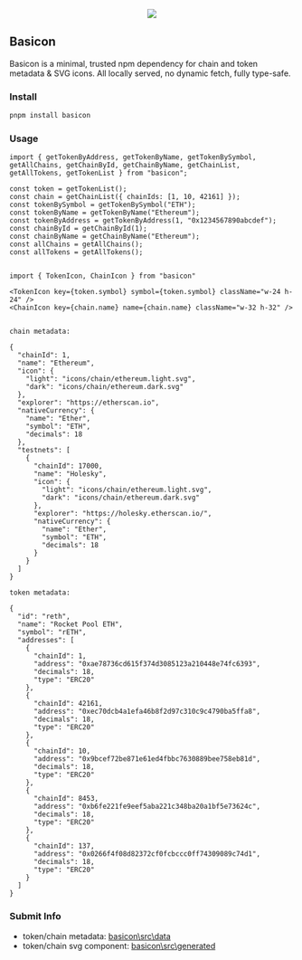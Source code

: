 <p align="center">
<img src="./website/public/logo.png" />
</p>

## Basicon

Basicon is a minimal, trusted npm dependency for chain and token metadata & SVG icons. All locally served, no dynamic fetch, fully type-safe.

### Install

```bash
pnpm install basicon
```

### Usage

```tsx
import { getTokenByAddress, getTokenByName, getTokenBySymbol, getAllChains, getChainById, getChainByName, getChainList, getAllTokens, getTokenList } from "basicon";

const token = getTokenList();
const chain = getChainList({ chainIds: [1, 10, 42161] });
const tokenBySymbol = getTokenBySymbol("ETH");
const tokenByName = getTokenByName("Ethereum");
const tokenByAddress = getTokenByAddress(1, "0x1234567890abcdef");
const chainById = getChainById(1);
const chainByName = getChainByName("Ethereum");
const allChains = getAllChains();
const allTokens = getAllTokens();

```

```tsx

import { TokenIcon, ChainIcon } from "basicon"

<TokenIcon key={token.symbol} symbol={token.symbol} className="w-24 h-24" />
<ChainIcon key={chain.name} name={chain.name} className="w-32 h-32" />

```


```tsx

chain metadata:

{
  "chainId": 1,
  "name": "Ethereum",
  "icon": {
    "light": "icons/chain/ethereum.light.svg",
    "dark": "icons/chain/ethereum.dark.svg"
  },
  "explorer": "https://etherscan.io",
  "nativeCurrency": {
    "name": "Ether",
    "symbol": "ETH",
    "decimals": 18
  },
  "testnets": [
    {
      "chainId": 17000,
      "name": "Holesky",
      "icon": {
        "light": "icons/chain/ethereum.light.svg",
        "dark": "icons/chain/ethereum.dark.svg"
      },
      "explorer": "https://holesky.etherscan.io/",
      "nativeCurrency": {
        "name": "Ether",
        "symbol": "ETH",
        "decimals": 18
      }
    }
  ]
}

token metadata:

{
  "id": "reth",
  "name": "Rocket Pool ETH",
  "symbol": "rETH",
  "addresses": [
    {
      "chainId": 1,
      "address": "0xae78736cd615f374d3085123a210448e74fc6393",
      "decimals": 18,
      "type": "ERC20"
    },
    {
      "chainId": 42161,
      "address": "0xec70dcb4a1efa46b8f2d97c310c9c4790ba5ffa8",
      "decimals": 18,
      "type": "ERC20"
    },
    {
      "chainId": 10,
      "address": "0x9bcef72be871e61ed4fbbc7630889bee758eb81d",
      "decimals": 18,
      "type": "ERC20"
    },
    {
      "chainId": 8453,
      "address": "0xb6fe221fe9eef5aba221c348ba20a1bf5e73624c",
      "decimals": 18,
      "type": "ERC20"
    },
    {
      "chainId": 137,
      "address": "0x0266f4f08d82372cf0fcbccc0ff74309089c74d1",
      "decimals": 18,
      "type": "ERC20"
    }
  ]
}

```


### Submit Info

- token/chain metadata: [basicon\src\data](\basicon\src\data)
- token/chain svg component: [basicon\src\generated](\basicon\src\generated)

